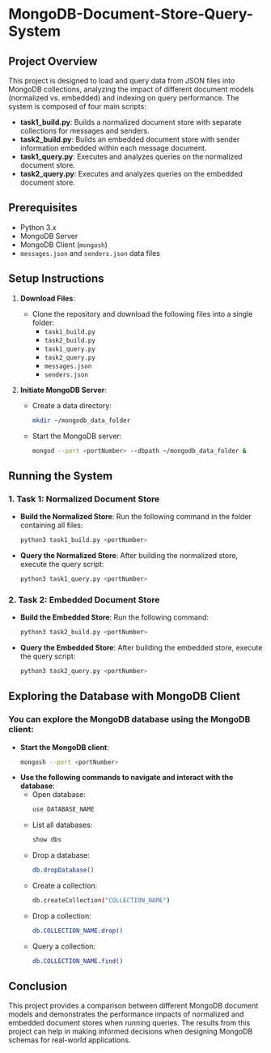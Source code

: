 # MongoDB-Document-Store-Query-System

## Project Overview
This project is designed to load and query data from JSON files into MongoDB collections, analyzing the impact of different document models (normalized vs. embedded) and indexing on query performance. The system is composed of four main scripts:

- **task1_build.py**: Builds a normalized document store with separate collections for messages and senders.
- **task2_build.py**: Builds an embedded document store with sender information embedded within each message document.
- **task1_query.py**: Executes and analyzes queries on the normalized document store.
- **task2_query.py**: Executes and analyzes queries on the embedded document store.

## Prerequisites
- Python 3.x
- MongoDB Server
- MongoDB Client (`mongosh`)
- `messages.json` and `senders.json` data files

## Setup Instructions

1. **Download Files**:
   - Clone the repository and download the following files into a single folder:
     - `task1_build.py`
     - `task2_build.py`
     - `task1_query.py`
     - `task2_query.py`
     - `messages.json`
     - `senders.json`

2. **Initiate MongoDB Server**:
   - Create a data directory:
     ```bash
     mkdir ~/mongodb_data_folder
     ```
   - Start the MongoDB server:
     ```bash
     mongod --port <portNumber> --dbpath ~/mongodb_data_folder &
     ```

## Running the System

### 1. Task 1: Normalized Document Store

- **Build the Normalized Store**:
  Run the following command in the folder containing all files:
  ```bash
  python3 task1_build.py <portNumber>
- **Query the Normalized Store**:
  After building the normalized store, execute the query script:
  ```bash
  python3 task1_query.py <portNumber>

### 2. Task 2: Embedded Document Store

- **Build the Embedded Store**:
  Run the following command:
  ```bash
  python3 task2_build.py <portNumber>
- **Query the Embedded Store**:
  After building the embedded store, execute the query script:
  ```bash
  python3 task2_query.py <portNumber>

## Exploring the Database with MongoDB Client

### You can explore the MongoDB database using the MongoDB client:

- **Start the MongoDB client**:
  ```bash
  mongosh --port <portNumber>
- **Use the following commands to navigate and interact with the database**:
  - Open database:
    ```bash
    use DATABASE_NAME
    ```
  - List all databases:
    ```bash
    show dbs
    ```
  - Drop a database:
    ```bash
    db.dropDatabase()
    ```
  - Create a collection:
    ```bash
    db.createCollection("COLLECTION_NAME")
    ```
  - Drop a collection:
    ```bash
    db.COLLECTION_NAME.drop()
    ```
  - Query a collection:
    ```bash
    db.COLLECTION_NAME.find()
    ```

## Conclusion

This project provides a comparison between different MongoDB document models and demonstrates the performance impacts of normalized and embedded document stores when running queries. The results from this project can help in making informed decisions when designing MongoDB schemas for real-world applications.
